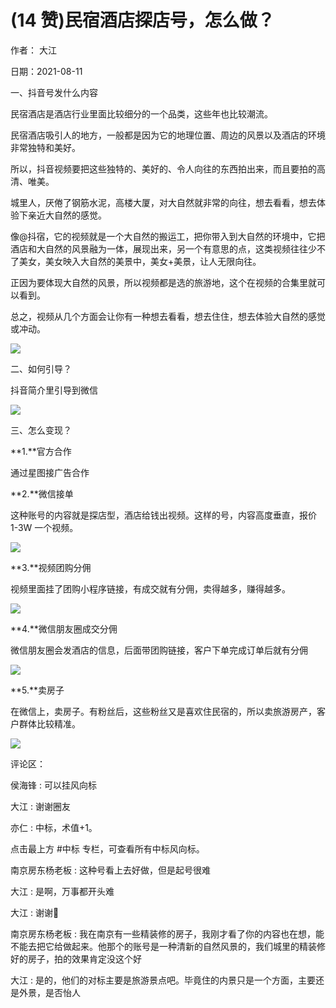 
# (14 赞)民宿酒店探店号，怎么做？

作者：  大江

日期：2021-08-11

一、抖音号发什么内容

民宿酒店是酒店行业里面比较细分的一个品类，这些年也比较潮流。

民宿酒店吸引人的地方，一般都是因为它的地理位置、周边的风景以及酒店的环境非常独特和美好。

所以，抖音视频要把这些独特的、美好的、令人向往的东西拍出来，而且要拍的高清、唯美。

城里人，厌倦了钢筋水泥，高楼大厦，对大自然就非常的向往，想去看看，想去体验下亲近大自然的感觉。

像@抖宿，它的视频就是一个大自然的搬运工，把你带入到大自然的环境中，它把酒店和大自然的风景融为一体，展现出来，另一个有意思的点，这类视频往往少不了美女，美女映入大自然的美景中，美女+美景，让人无限向往。

正因为要体现大自然的风景，所以视频都是选的旅游地，这个在视频的合集里就可以看到。

总之，视频从几个方面会让你有一种想去看看，想去住住，想去体验大自然的感觉或冲动。



![](img/tongcheng-yinliu_0615.png)

二、如何引导？

抖音简介里引导到微信



![](img/tongcheng-yinliu_0620.png)

三、怎么变现？

**1.**官方合作

通过星图接广告合作

**2.**微信接单

这种账号的内容就是探店型，酒店给钱出视频。这样的号，内容高度垂直，报价 1-3W 一个视频。

![](img/tongcheng-yinliu_0621.png)



**3.**视频团购分佣

视频里面挂了团购小程序链接，有成交就有分佣，卖得越多，赚得越多。

![](img/tongcheng-yinliu_0626.png)



**4.**微信朋友圈成交分佣

微信朋友圈会发酒店的信息，后面带团购链接，客户下单完成订单后就有分佣

![](img/tongcheng-yinliu_0631.png)

**5.**卖房子

在微信上，卖房子。有粉丝后，这些粉丝又是喜欢住民宿的，所以卖旅游房产，客户群体比较精准。



![](img/tongcheng-yinliu_0636.png)

评论区：

侯海锋 : 可以挂风向标

大江 : 谢谢圈友

亦仁 : 中标，术值+1。

点击最上方 #中标  专栏，可查看所有中标风向标。

南京房东杨老板 : 这种号看上去好做，但是起号很难

大江 : 是啊，万事都开头难

大江 : 谢谢🥳

南京房东杨老板 : 我在南京有一些精装修的房子，我刚才看了你的内容也在想，能不能去把它给做起来。他那个的账号是一种清新的自然风景的，我们城里的精装修好的房子，拍的效果肯定没这个好

大江 : 是的，他们的对标主要是旅游景点吧。毕竟住的内景只是一个方面，主要还是外景，是否怡人


